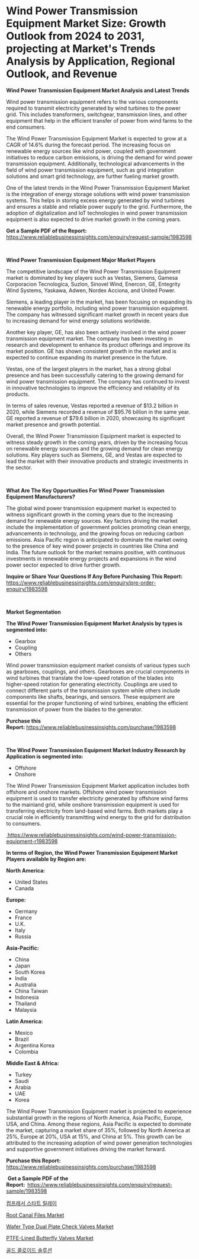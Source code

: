 <p><h1>Wind Power Transmission Equipment Market Size: Growth Outlook from 2024 to 2031, projecting at Market's Trends Analysis by Application, Regional Outlook, and Revenue</h1></p><p><strong>Wind Power Transmission Equipment Market Analysis and Latest Trends</strong></p>
<p><p>Wind power transmission equipment refers to the various components required to transmit electricity generated by wind turbines to the power grid. This includes transformers, switchgear, transmission lines, and other equipment that help in the efficient transfer of power from wind farms to the end consumers.</p><p>The Wind Power Transmission Equipment Market is expected to grow at a CAGR of 14.6% during the forecast period. The increasing focus on renewable energy sources like wind power, coupled with government initiatives to reduce carbon emissions, is driving the demand for wind power transmission equipment. Additionally, technological advancements in the field of wind power transmission equipment, such as grid integration solutions and smart grid technology, are further fueling market growth.</p><p>One of the latest trends in the Wind Power Transmission Equipment Market is the integration of energy storage solutions with wind power transmission systems. This helps in storing excess energy generated by wind turbines and ensures a stable and reliable power supply to the grid. Furthermore, the adoption of digitalization and IoT technologies in wind power transmission equipment is also expected to drive market growth in the coming years.</p></p>
<p><strong>Get a Sample PDF of the Report:&nbsp;</strong> <a href="https://www.reliablebusinessinsights.com/enquiry/request-sample/1983598">https://www.reliablebusinessinsights.com/enquiry/request-sample/1983598</a></p>
<p>&nbsp;</p>
<p><strong>Wind Power Transmission Equipment Major Market Players</strong></p>
<p><p>The competitive landscape of the Wind Power Transmission Equipment market is dominated by key players such as Vestas, Siemens, Gamesa Corporacion Tecnologica, Suzlon, Sinovel Wind, Enercon, GE, Entegrity Wind Systems, Yaskawa, Adwen, Nordex Acciona, and United Power.</p><p>Siemens, a leading player in the market, has been focusing on expanding its renewable energy portfolio, including wind power transmission equipment. The company has witnessed significant market growth in recent years due to increasing demand for wind energy solutions worldwide.</p><p>Another key player, GE, has also been actively involved in the wind power transmission equipment market. The company has been investing in research and development to enhance its product offerings and improve its market position. GE has shown consistent growth in the market and is expected to continue expanding its market presence in the future.</p><p>Vestas, one of the largest players in the market, has a strong global presence and has been successfully catering to the growing demand for wind power transmission equipment. The company has continued to invest in innovative technologies to improve the efficiency and reliability of its products.</p><p>In terms of sales revenue, Vestas reported a revenue of $13.2 billion in 2020, while Siemens recorded a revenue of $95.76 billion in the same year. GE reported a revenue of $79.6 billion in 2020, showcasing its significant market presence and growth potential.</p><p>Overall, the Wind Power Transmission Equipment market is expected to witness steady growth in the coming years, driven by the increasing focus on renewable energy sources and the growing demand for clean energy solutions. Key players such as Siemens, GE, and Vestas are expected to lead the market with their innovative products and strategic investments in the sector.</p></p>
<p>&nbsp;</p>
<p><strong>What Are The Key Opportunities For Wind Power Transmission Equipment Manufacturers?</strong></p>
<p><p>The global wind power transmission equipment market is expected to witness significant growth in the coming years due to the increasing demand for renewable energy sources. Key factors driving the market include the implementation of government policies promoting clean energy, advancements in technology, and the growing focus on reducing carbon emissions. Asia Pacific region is anticipated to dominate the market owing to the presence of key wind power projects in countries like China and India. The future outlook for the market remains positive, with continuous investments in renewable energy projects and expansions in the wind power sector expected to drive further growth.</p></p>
<p><strong>Inquire or Share Your Questions If Any Before Purchasing This Report:</strong> <a href="https://www.reliablebusinessinsights.com/enquiry/pre-order-enquiry/1983598">https://www.reliablebusinessinsights.com/enquiry/pre-order-enquiry/1983598</a></p>
<p>&nbsp;</p>
<p><strong>Market Segmentation</strong></p>
<p><strong>The Wind Power Transmission Equipment Market Analysis by types is segmented into:</strong></p>
<p><ul><li>Gearbox</li><li>Coupling</li><li>Others</li></ul></p>
<p><p>Wind power transmission equipment market consists of various types such as gearboxes, couplings, and others. Gearboxes are crucial components in wind turbines that translate the low-speed rotation of the blades into higher-speed rotation for generating electricity. Couplings are used to connect different parts of the transmission system while others include components like shafts, bearings, and sensors. These equipment are essential for the proper functioning of wind turbines, enabling the efficient transmission of power from the blades to the generator.</p></p>
<p><strong>Purchase this Report:&nbsp;</strong><a href="https://www.reliablebusinessinsights.com/purchase/1983598">https://www.reliablebusinessinsights.com/purchase/1983598</a></p>
<p>&nbsp;</p>
<p><strong>The Wind Power Transmission Equipment Market Industry Research by Application is segmented into:</strong></p>
<p><ul><li>Offshore</li><li>Onshore</li></ul></p>
<p><p>The Wind Power Transmission Equipment Market application includes both offshore and onshore markets. Offshore wind power transmission equipment is used to transfer electricity generated by offshore wind farms to the mainland grid, while onshore transmission equipment is used for transferring electricity from land-based wind farms. Both markets play a crucial role in efficiently transmitting wind energy to the grid for distribution to consumers.</p></p>
<p><a href="https://www.reliablebusinessinsights.com/wind-power-transmission-equipment-r1983598">&nbsp;https://www.reliablebusinessinsights.com/wind-power-transmission-equipment-r1983598</a></p>
<p><strong>In terms of Region, the Wind Power Transmission Equipment Market Players available by Region are:</strong></p>
<p>
    <p> <strong> North America: </strong>
        <ul>
            <li>United States</li>
            <li>Canada</li>
        </ul>
        </p> 
    <p> <strong> Europe: </strong>
        <ul>
            <li>Germany</li>
            <li>France</li>
            <li>U.K.</li>
            <li>Italy</li>
            <li>Russia</li>
        </ul>
        </p> 
    <p> <strong> Asia-Pacific: </strong>
        <ul>
            <li>China</li>
            <li>Japan</li>
            <li>South Korea</li>
            <li>India</li>
            <li>Australia</li>
            <li>China Taiwan</li>
            <li>Indonesia</li>
            <li>Thailand</li>
            <li>Malaysia</li>
        </ul>
        </p> 
    <p> <strong> Latin America: </strong>
        <ul>
            <li>Mexico</li>
            <li>Brazil</li>
            <li>Argentina Korea</li>
            <li>Colombia</li>
        </ul>
        </p> 
    <p> <strong> Middle East & Africa: </strong>
        <ul>
            <li>Turkey</li>
            <li>Saudi</li>
            <li>Arabia</li>
            <li>UAE</li>
            <li>Korea</li>
        </ul>
    </p>
    </p>
<p><p>The Wind Power Transmission Equipment market is projected to experience substantial growth in the regions of North America, Asia Pacific, Europe, USA, and China. Among these regions, Asia Pacific is expected to dominate the market, capturing a market share of 35%, followed by North America at 25%, Europe at 20%, USA at 15%, and China at 5%. This growth can be attributed to the increasing adoption of wind power generation technologies and supportive government initiatives driving the market forward.</p></p>
<p><strong>Purchase this Report: </strong><a href="https://www.reliablebusinessinsights.com/purchase/1983598">https://www.reliablebusinessinsights.com/purchase/1983598</a></p>
<p>&nbsp;<strong>Get a Sample PDF of the Report:&nbsp;&nbsp;</strong><a href="https://www.reliablebusinessinsights.com/enquiry/request-sample/1983598">https://www.reliablebusinessinsights.com/enquiry/request-sample/1983598</a></p>
<p><strong></strong></p>
<p><p><a href="https://github.com/WilburKihn5676/Market-Research-Report-List-3/blob/main/558719272307.md">컴프레서 스타트 릴레이</a></p><p><a href="https://issuu.com/reportprime-2/docs/root-canal-files-market-size-2030.pptx">Root Canal Files Market</a></p><p><a href="https://github.com/FrankHernanXXfnf/Market-Research-Report-List-1/blob/main/wafer-type-dual-plate-check-valves-market.md">Wafer Type Dual Plate Check Valves Market</a></p><p><a href="https://github.com/mabenkhyari11/Market-Research-Report-List-1/blob/main/ptfe-lined-butterfly-valves-market.md">PTFE-Lined Butterfly Valves Market</a></p><p><a href="https://github.com/wallacBahrtyinger567686/Market-Research-Report-List-3/blob/main/183924872308.md">골드 콜로이드 솔루션</a></p></p>